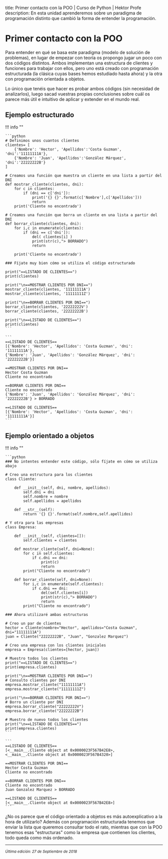 title: Primer contacto con la POO | Curso de Python | Hektor Profe
description: En esta unidad aprenderemos sobre un paradigma de programación distinto que cambió la forma de entender la programación.

# Primer contacto con la POO

Para entender en qué se basa este paradigma (modelo de solución de problemas), en lugar de empezar con teoría os propongo jugar un poco con dos códigos distintos. Ambos implementan una estructura de clientes y funciones para trabajar con ellos, pero uno está creado con programación estructurada (la clásica cuyas bases hemos estudiado hasta ahora) y la otra con programación orientada a objetos.

Lo único que tenéis que hacer es probar ambos códigos (sin necesidad de analizarlos), luego sacad vuestras propias conclusiones sobre cuál os parece más útil e intuitivo de aplicar y extender en el mundo real.

## Ejemplo estructurado

!!! info "" 
    
    ```python
    # Definimos unos cuantos clientes
    clientes= [
        {'Nombre': 'Hector', 'Apellidos':'Costa Guzman', 'dni':'11111111A'},
        {'Nombre': 'Juan', 'Apellidos':'González Márquez', 'dni':'22222222B'} 
    ]

    # Creamos una función que muestra un cliente en una lista a partir del DNI
    def mostrar_cliente(clientes, dni):
        for c in clientes:
            if (dni == c['dni']):
                print('{} {}'.format(c['Nombre'],c['Apellidos']))
                return
        print('Cliente no encontrado')

    # Creamos una función que borra un cliente en una lista a partir del DNI
    def borrar_cliente(clientes, dni):
        for i,c in enumerate(clientes):
            if (dni == c['dni']):
                del( clientes[i] )
                print(str(c),"> BORRADO")
                return
            
        print('Cliente no encontrado')    

    ### Fíjate muy bien cómo se utiliza el código estructurado
    
    print("==LISTADO DE CLIENTES==")
    print(clientes)

    print("\n==MOSTRAR CLIENTES POR DNI==")
    mostrar_cliente(clientes, '11111111A')
    mostrar_cliente(clientes, '11111111Z')

    print("\n==BORRAR CLIENTES POR DNI==")
    borrar_cliente(clientes, '22222222V')
    borrar_cliente(clientes, '22222222B')

    print("\n==LISTADO DE CLIENTES==")
    print(clientes)
    ```

    ```
    ==LISTADO DE CLIENTES==
    [{'Nombre': 'Hector', 'Apellidos': 'Costa Guzman', 'dni': '11111111A'}, 
    {'Nombre': 'Juan', 'Apellidos': 'González Márquez', 'dni': '22222222B'}]

    ==MOSTRAR CLIENTES POR DNI==
    Hector Costa Guzman
    Cliente no encontrado

    ==BORRAR CLIENTES POR DNI==
    Cliente no encontrado
    {'Nombre': 'Juan', 'Apellidos': 'González Márquez', 'dni': '22222222B'} > BORRADO

    ==LISTADO DE CLIENTES==
    [{'Nombre': 'Hector', 'Apellidos': 'Costa Guzman', 'dni': '11111111A'}]
    ```

## Ejemplo orientado a objetos

!!! info ""
    
    ```python
    ### No intentes entender este código, sólo fíjate en cómo se utiliza abajo  

    # Creo una estructura para los clientes
    class Cliente:
        
        def __init__(self, dni, nombre, apellidos):
            self.dni = dni
            self.nombre = nombre
            self.apellidos = apellidos
            
        def __str__(self):
            return '{} {}'.format(self.nombre,self.apellidos)

    # Y otra para las empresas
    class Empresa:
        
        def __init__(self, clientes=[]):
            self.clientes = clientes
            
        def mostrar_cliente(self, dni=None):
            for c in self.clientes:
                if c.dni == dni:
                    print(c)
                    return
            print("Cliente no encontrado")
        
        def borrar_cliente(self, dni=None):
            for i,c in enumerate(self.clientes):
                if c.dni == dni:
                    del(self.clientes[i])
                    print(str(c),"> BORRADO")
                    return
            print("Cliente no encontrado")

    ### Ahora utilizaré ambas estructuras 

    # Creo un par de clientes
    hector = Cliente(nombre="Hector", apellidos="Costa Guzman", dni="11111111A")
    juan = Cliente("22222222B", "Juan", "Gonzalez Marquez")

    # Creo una empresa con los clientes iniciales
    empresa = Empresa(clientes=[hector, juan])

    # Muestro todos los clientes
    print("==LISTADO DE CLIENTES==")
    print(empresa.clientes)

    print("\n==MOSTRAR CLIENTES POR DNI==")
    # Consulto clientes por DNI
    empresa.mostrar_cliente("11111111A")
    empresa.mostrar_cliente("11111111Z")

    print("\n==BORRAR CLIENTES POR DNI==")
    # Borro un cliente por DNI
    empresa.borrar_cliente("22222222V")
    empresa.borrar_cliente("22222222B")

    # Muestro de nuevo todos los clientes
    print("\n==LISTADO DE CLIENTES==")
    print(empresa.clientes)
    ```

    ```
    ==LISTADO DE CLIENTES==
    [<__main__.Cliente object at 0x0000023F567B42E8>,
    <__main__.Cliente object at 0x0000023F567B4320>]

    ==MOSTRAR CLIENTES POR DNI==
    Hector Costa Guzman
    Cliente no encontrado

    ==BORRAR CLIENTES POR DNI==
    Cliente no encontrado
    Juan Gonzalez Marquez > BORRADO

    ==LISTADO DE CLIENTES==
    [<__main__.Cliente object at 0x0000023F567B42E8>]
    ```

¿No os parece que el código orientado a objetos es más autoexplicativo a la hora de utilizarlo? Además con programación estructurada tenemos que enviar la lista que queremos consultar todo el rato, mientras que con la POO tenemos esas "estructuras" como la empresa que contienen los clientes, todo queda como más ordenado.

___
<small class="edited"><i>Última edición: 27 de Septiembre de 2018</i></small>
